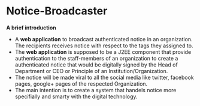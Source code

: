 Notice-Broadcaster
==================

**A brief introduction**
<ul>
<li>
A <b>web application</b> to broadcast authenticated notice in an organization. The recipients receives notice with respect to the tags they assigned to. 
</li>
<li>
The <b>web application</b> is supposed to be a J2EE component that provide authentication to the staff-members of an organization to create a authenticated notice that would be digitally signed by the Head of Department or CEO or Principle of an Institution/Organization.
</li>
<li>
The notice will be made viral to all the social media like twitter, facebook pages, google+ pages of the respected Organization. 
</li>
<li>
The main intention is to create a system that handels notice more specifially and smarty with the digital technology.
</li>
</ul>
